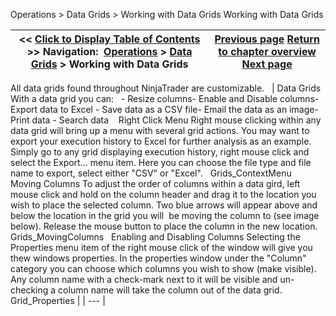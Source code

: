 ﻿
Operations > Data Grids > Working with Data Grids
Working with Data Grids

| << [Click to Display Table of Contents](working_with_data_grids.md) >> **Navigation:**     [Operations](operations-1.md) > [Data Grids](data_grids-1.md) > Working with Data Grids | [Previous page](data_grids-1.md) [Return to chapter overview](data_grids-1.md) [Next page](depth_chart-1.md) |
| --- | --- |

All data grids found throughout NinjaTrader are customizable. 
 
| Data Grids With a data grid you can:   - Resize columns- Enable and Disable columns- Export data to Excel - Save data as a CSV file- Email the data as an image- Print data - Search data    Right Click Menu Right mouse clicking within any data grid will bring up a menu with several grid actions. You may want to export your execution history to Excel for further analysis as an example. Simply go to any grid displaying execution history, right mouse click and select the Export... menu item. Here you can choose the file type and file name to export, select either "CSV" or "Excel".   Grids_ContextMenu   Moving Columns To adjust the order of columns within a data gird, left mouse click and hold on the column header and drag it to the location you wish to place the selected column. Two blue arrows will appear above and below the location in the grid you will  be moving the column to (see image below). Release the mouse button to place the column in the new location.   Grids_MovingColumns   Enabling and Disabling Columns Selecting the Properties menu item of the right mouse click of the window will give you thew windows properties. In the properties window under the "Column" category you can choose which columns you wish to show (make visible). Any column name with a check-mark next to it will be visible and un-checking a column name will take the column out of the data grid.    Grid_Properties |
| --- |


